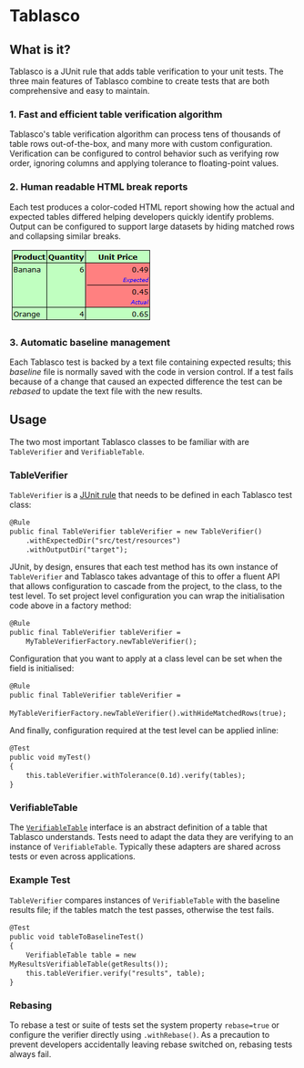 # Tablasco

## What is it?
Tablasco is a JUnit rule that adds table verification to your unit tests. The three main features of Tablasco combine 
to create tests that are both comprehensive and easy to maintain.

### 1. Fast and efficient table verification algorithm
Tablasco's table verification algorithm can process tens of thousands of table rows out-of-the-box, and many more with
custom configuration. Verification can be configured to control behavior such as verifying row order, ignoring columns
and applying tolerance to floating-point values.

### 2. Human readable HTML break reports
Each test produces a color-coded HTML report showing how the actual and expected tables differed helping developers 
quickly identify problems. Output can be configured to support large datasets by hiding matched rows and collapsing 
similar breaks.

![Example HTML report](img/html_report.png?raw=true)

### 3. Automatic baseline management
Each Tablasco test is backed by a text file containing expected results; this _baseline_ file is normally saved with the
code in version control. If a test fails because of a change that caused an expected difference the test can be
_rebased_ to update the text file with the new results.

## Usage
The two most important Tablasco classes to be familiar with are `TableVerifier` and `VerifiableTable`.

### TableVerifier
`TableVerifier` is a [JUnit rule](http://junit.org/junit4/javadoc/4.12/org/junit/Rule.html) that needs to be defined in
each Tablasco test class:
```
@Rule
public final TableVerifier tableVerifier = new TableVerifier()
    .withExpectedDir("src/test/resources")
    .withOutputDir("target");
```
JUnit, by design, ensures that each test method has its own instance of `TableVerifier` and Tablasco takes advantage of
this to offer a fluent API that allows configuration to cascade from the project, to the class, to the test level. To
set project level configuration you can wrap the initialisation code above in a factory method:
```
@Rule
public final TableVerifier tableVerifier = 
    MyTableVerifierFactory.newTableVerifier();
```

Configuration that you want to apply at a class level can be set when the field is initialised:
```
@Rule
public final TableVerifier tableVerifier = 
    MyTableVerifierFactory.newTableVerifier().withHideMatchedRows(true);
```

And finally, configuration required at the test level can be applied inline:
```
@Test
public void myTest()
{
    this.tableVerifier.withTolerance(0.1d).verify(tables);
}
```

### VerifiableTable
The [`VerifiableTable`](https://github.com/goldmansachs/tablasco/blob/master/src/main/java/com/gs/tablasco/VerifiableTable.java)
interface is an abstract definition of a table that Tablasco understands. Tests need to adapt the data they are verifying 
to an instance of `VerifiableTable`. Typically these adapters are shared across tests or even across applications.

### Example Test
`TableVerifier` compares instances of `VerifiableTable` with the baseline results file; if the tables match the test
passes, otherwise the test fails.

```
@Test
public void tableToBaselineTest()
{
    VerifiableTable table = new MyResultsVerifiableTable(getResults());
    this.tableVerifier.verify("results", table);
}
```

### Rebasing
To rebase a test or suite of tests set the system property `rebase=true` or configure the verifier directly using
`.withRebase()`. As a precaution to prevent developers accidentally leaving rebase switched on, rebasing tests always
fail.
